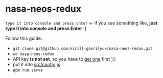 # nasa-neos-redux

`type it into console and press Enter` <- if you see something like, **just type it into console and press Enter** :]

Follow this guide:

- `git clone git@github.com:kirill-gavrilyuk/nasa-neos-redux.git`
- `cd nasa-neos-redux`
- API key **is not set**, so you have to [get one](https://api.nasa.gov/index.html#apply-for-an-api-key) first ]:)
- put it into [src/config.js](https://github.com/kirill-gavrilyuk/nasa-neos-redux/blob/master/src/config.js)
- `npm run serve`
